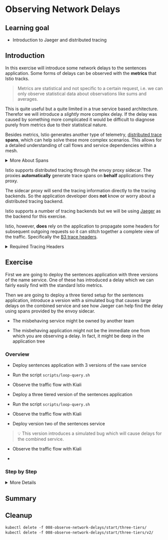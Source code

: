 [//]: # (Copyright, Eficode )
[//]: # (Origin: https://github.com/eficode-academy/istio-katas)
[//]: # (Tags: #delay #network-delay #kiali)

# Observing Network Delays

## Learning goal

- Introduction to Jaeger and distributed tracing

## Introduction

In this exercise will introduce some network delays to the sentences application. 
Some forms of delays can be observed with the **metrics** that Istio tracks. 

> Metrics are statistical and not specific to a certain request, i.e. we can 
> only observe statistical data about observations like sums and averages. 

This is quite useful but a quite limited in a true service based architecture. 
Therefor we will introduce a *slightly* more complex delay. If the delay was 
caused by something more complicated it would be difficult to diagnose purely 
from metrics due to their statistical nature.

Besides metrics, Istio generates another type of telemetry, 
[distributed trace](https://istio.io/latest/docs/concepts/observability/#distributed-traces) 
**spans**, which can help solve these more complex scenarios. This allows 
for a detailed understanding of call flows and service dependencies within 
a mesh. 

<details>
    <summary> More About Spans </summary>

The “span” is the primary building block of a distributed trace, representing 
an individual unit of work done in a distributed system. Each component of the 
distributed system contributes a span - a named, timed operation representing 
a piece of the workflow.

Spans can (and generally do) contain “References” to other spans, which allows 
multiple Spans to be assembled into one complete Trace - a visualization of the 
life of a request as it moves through a distributed system.

</details>

Istio supports distributed tracing through the envoy proxy sidecar. The proxies 
**automatically** generate trace spans on **behalf** applications they proxy. 

The sidecar proxy will send the tracing information directly to the tracing 
backends. So the application developer does **not** know or worry about a 
distributed tracing backend. 

Istio supports a number of tracing backends but we will be using 
[Jaeger](https://istio.io/latest/docs/tasks/observability/distributed-tracing/jaeger/) 
as the backend for this exercise.

Istio, however, **does** rely on the application to propagate some headers for subsequent 
outgoing requests so it can stitch together a complete view of the traffic. 
Specifically the [B3 trace headers](https://github.com/openzipkin/b3-propagation).

<details>
    <summary> Required Tracing Headers </summary>

- x-request-id
- x-b3-traceid
- x-b3-spanid
- x-b3-parentspanid
- x-b3-sampled
- x-b3-flags
- b3

</details>

## Exercise

First we are going to deploy the sentences application with three versions of 
the name service. One of these has introduced a delay which we can fairly 
easily find with the standard Istio metrics. 

Then we are going to deploy a three tiered setup for the sentences application, 
introduce a version with a simulated bug that causes large delays on the 
combined service and see how Jaeger can help find the delay using spans 
provided by the envoy sidecar.

- The misbehaving service might be owned by another team

- The misbehaving application might not be the immediate one from which you are
  observing a delay. In fact, it might be deep in the application tree

### Overview

- Deploy sentences application with 3 versions of the `name` service

- Run the script `scripts/loop-query.sh`

- Observe the traffic flow with Kiali

- Deploy a three tiered version of the sentences application

- Run the script `scripts/loop-query.sh`

- Observe the traffic flow with Kiali

- Deploy version two of the sentences service

> :bulb: This version introduces a simulated bug which will cause delays 
> for the combined service.

- Observe the traffic flow with Kiali

- 

### Step by Step
<details>
    <summary> More Details </summary>

- **Deploy sentences application with 3 versions of the `name` service**

```console
kubectl apply -f 008-observe-network-delays/start/
kubectl apply -f 008-observe-network-delays/start/v1
kubectl apply -f 008-observe-network-delays/start/v2
kubectl apply -f 008-observe-network-delays/start/v3
```

In another shell, run the following to continuously query the sentence service
and observe the effect of deployment changes.

- **Run the script `scripts/loop-query.sh`**

```console
scripts/loop-query.sh
```

> Note that we have not created any Istio Kubernetes resources to affect
> routing, i.e. requests to the `name` services are approximately evenly
> distributed across the three version. However, from the output of
> `loop-query.sh` we will observe an occasional delay.

- **Observe the traffic flow with Kiali**

Go to Graph menu item and select the **Versioned app graph** from the drop 
down menu. 

If we open Kiali and select to display 'response time', we see the following,
which shows that `v3` have a significantly higher delay than the two other
versions.

![Canary Traffic in Kiali](images/kiali-request-delays-anno.png)

This is a super simple scenario where Istio provided metrics and Kiali can 
give us some insights into the network delay. With a deeper tree and more 
complex debugging scenario we can use distributed tracing to help.

- **Deploy a three tiered version of the sentences application**

First delete the sentence applications services.

```console
kubectl delete -f 008-observe-network-delays/start/
kubectl delete -f 008-observe-network-delays/start/v1/
kubectl delete -f 008-observe-network-delays/start/v2/
kubectl delete -f 008-observe-network-delays/start/v3/
```

Deploy the following version of the `sentence` application - now with
three tiers to simulate a slightly more complex application:

```console
kubectl apply -f 008-observe-network-delays/start/three-tiers/
```

- Run the script `scripts/loop-query.sh`

In another shell, run the following to continuously query the sentence service
and observe the effect of deployment changes:

```console
./scripts/loop-query.sh
```

- **Observe the traffic flow with Kiali**

Go to Graph menu item and select the **Versioned app graph** from the drop 
down menu. 

![No delays with v1](images/kiali-three-tiers-1.png)

Next, deploy `v2` of the `sentences` service:

```console
kubectl apply -f 008-observe-network-delays/start/three-tiers/v2/
```

This version has a (simulated) bug, that causes large delays on the combined
service as we can see from the following Kiala application graph.

![Delays with v2](images/kiali-three-tiers-2.png)

Now the SRE team for the `random` service is being paged, and they might find it
difficult to understand what have changed. Remember, the `sentences` service
might be developed by another team. How can the SRE team for `random` figure out
that they need to contact the responsible for `sentences` version `v2`?

If we search for traces in Jaeger where the trace time is high and inspect the
trace, we will find that the top-level service is indeed `sentences` version
`v2`:

![Traces in Jaeger](images/jaeger-three-tiers-1-anno.png)

</details>

## Summary


## Cleanup

```console
kubectl delete -f 008-observe-network-delays/start/three-tiers/
kubectl delete -f 008-observe-network-delays/start/three-tiers/v2/
```
